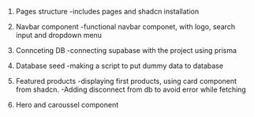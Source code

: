 1. Pages structure
-includes pages and shadcn installation

2. Navbar component
-functional navbar componet, with logo, search input and dropdown menu

3. Connceting DB
-connecting supabase with the project using prisma

4. Database seed
-making a script to put dummy data to database

5. Featured products
-displaying first products, using card component from shadcn. 
-Adding disconnect from db to avoid error while fetching

6. Hero and caroussel component